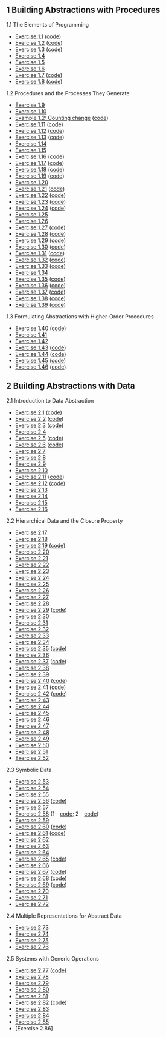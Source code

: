 ## 1 Building Abstractions with Procedures

1.1 The Elements of Programming

  * [Exercise 1.1](./Chapter%201/Exercise%201.01.md) ([code](../src/Chapter%201/Exercise%201.01.scm))
  * [Exercise 1.2](./Chapter%201/Exercise%201.02.md) ([code](../src/Chapter%201/Exercise%201.02.scm))
  * [Exercise 1.3](./Chapter%201/Exercise%201.03.md) ([code](../src/Chapter%201/Exercise%201.03.scm))
  * [Exercise 1.4](./Chapter%201/Exercise%201.04.md)
  * [Exercise 1.5](./Chapter%201/Exercise%201.05.md)
  * [Exercise 1.6](./Chapter%201/Exercise%201.06.md)
  * [Exercise 1.7](./Chapter%201/Exercise%201.07.md) ([code](../src/Chapter%201/Exercise%201.07.scm))
  * [Exercise 1.8](./Chapter%201/Exercise%201.08.md) ([code](../src/Chapter%201/Exercise%201.08.scm))

1.2 Procedures and the Processes They Generate

  * [Exercise 1.9](./Chapter%201/Exercise%201.09.md)
  * [Exercise 1.10](./Chapter%201/Exercise%201.10.md)
  * [Example 1.2: Counting change](./Chapter%201/Example%201.2:%20Counting%20change.md) ([code](../src/Chapter%201/Example%201.2:%20Counting%20change.scm))
  * [Exercise 1.11](./Chapter%201/Exercise%201.11.md) ([code](../src/Chapter%201/Exercise%201.11.scm))
  * [Exercise 1.12](./Chapter%201/Exercise%201.12.md) ([code](../src/Chapter%201/Exercise%201.12.scm))
  * [Exercise 1.13](./Chapter%201/Exercise%201.13.md) ([code](../src/Chapter%201/Exercise%201.13.scm))
  * [Exercise 1.14](./Chapter%201/Exercise%201.14.md)
  * [Exercise 1.15](./Chapter%201/Exercise%201.15.md)
  * [Exercise 1.16](./Chapter%201/Exercise%201.16.md) ([code](../src/Chapter%201/Exercise%201.16.scm))
  * [Exercise 1.17](./Chapter%201/Exercise%201.17.md) ([code](../src/Chapter%201/Exercise%201.17.scm))
  * [Exercise 1.18](./Chapter%201/Exercise%201.18.md) ([code](../src/Chapter%201/Exercise%201.18.scm))
  * [Exercise 1.19](./Chapter%201/Exercise%201.19.md) ([code](../src/Chapter%201/Exercise%201.19.scm))
  * [Exercise 1.20](./Chapter%201/Exercise%201.20.md)
  * [Exercise 1.21](./Chapter%201/Exercise%201.21.md) ([code](../src/Chapter%201/Exercise%201.21.scm))
  * [Exercise 1.22](./Chapter%201/Exercise%201.22.md) ([code](../src/Chapter%201/Exercise%201.22.scm))
  * [Exercise 1.23](./Chapter%201/Exercise%201.23.md) ([code](../src/Chapter%201/Exercise%201.23.scm))
  * [Exercise 1.24](./Chapter%201/Exercise%201.24.md) ([code](../src/Chapter%201/Exercise%201.24.scm))
  * [Exercise 1.25](./Chapter%201/Exercise%201.25.md)
  * [Exercise 1.26](./Chapter%201/Exercise%201.26.md)
  * [Exercise 1.27](./Chapter%201/Exercise%201.27.md) ([code](../src/Chapter%201/Exercise%201.27.scm))
  * [Exercise 1.28](./Chapter%201/Exercise%201.28.md) ([code](../src/Chapter%201/Exercise%201.28.scm))
  * [Exercise 1.29](./Chapter%201/Exercise%201.29.md) ([code](../src/Chapter%201/Exercise%201.29.scm))
  * [Exercise 1.30](./Chapter%201/Exercise%201.30.md) ([code](../src/Chapter%201/Exercise%201.30.scm))
  * [Exercise 1.31](./Chapter%201/Exercise%201.31.md) ([code](../src/Chapter%201/Exercise%201.31.scm))
  * [Exercise 1.32](./Chapter%201/Exercise%201.32.md) ([code](../src/Chapter%201/Exercise%201.32.scm))
  * [Exercise 1.33](./Chapter%201/Exercise%201.33.md) ([code](../src/Chapter%201/Exercise%201.33.scm))
  * [Exercise 1.34](./Chapter%201/Exercise%201.34.md)
  * [Exercise 1.35](./Chapter%201/Exercise%201.35.md) ([code](../src/Chapter%201/Exercise%201.35.scm))
  * [Exercise 1.36](./Chapter%201/Exercise%201.36.md) ([code](../src/Chapter%201/Exercise%201.36.scm))
  * [Exercise 1.37](./Chapter%201/Exercise%201.37.md) ([code](../src/Chapter%201/Exercise%201.37.scm))
  * [Exercise 1.38](./Chapter%201/Exercise%201.38.md) ([code](../src/Chapter%201/Exercise%201.38.scm))
  * [Exercise 1.39](./Chapter%201/Exercise%201.39.md) ([code](../src/Chapter%201/Exercise%201.39.scm))

1.3 Formulating Abstractions with Higher-Order Procedures

  * [Exercise 1.40](./Chapter%201/Exercise%201.40.md) ([code](../src/Chapter%201/Exercise%201.40.scm))
  * [Exercise 1.41](./Chapter%201/Exercise%201.41.md)
  * [Exercise 1.42](./Chapter%201/Exercise%201.42.md)
  * [Exercise 1.43](./Chapter%201/Exercise%201.43.md) ([code](../src/Chapter%201/Exercise%201.43.scm))
  * [Exercise 1.44](./Chapter%201/Exercise%201.44.md) ([code](../src/Chapter%201/Exercise%201.44.scm))
  * [Exercise 1.45](./Chapter%201/Exercise%201.45.md) ([code](../src/Chapter%201/Exercise%201.45.scm))
  * [Exercise 1.46](./Chapter%201/Exercise%201.46.md) ([code](../src/Chapter%201/Exercise%201.46.scm))

## 2 Building Abstractions with Data

2.1 Introduction to Data Abstraction

  * [Exercise 2.1](./Chapter%202/Exercise%202.01.md) ([code](../src/Chapter%202/Exercise%202.01.scm))
  * [Exercise 2.2](./Chapter%202/Exercise%202.02.md) ([code](../src/Chapter%202/Exercise%202.02.scm))
  * [Exercise 2.3](./Chapter%202/Exercise%202.03.md) ([code](../src/Chapter%202/Exercise%202.03.scm))
  * [Exercise 2.4](./Chapter%202/Exercise%202.04.md)
  * [Exercise 2.5](./Chapter%202/Exercise%202.05.md) ([code](../src/Chapter%202/Exercise%202.05.scm))
  * [Exercise 2.6](./Chapter%202/Exercise%202.06.md) ([code](../src/Chapter%202/Exercise%202.06.scm))
  * [Exercise 2.7](./Chapter%202/Exercise%202.07.md)
  * [Exercise 2.8](./Chapter%202/Exercise%202.08.md)
  * [Exercise 2.9](./Chapter%202/Exercise%202.09.md)
  * [Exercise 2.10](./Chapter%202/Exercise%202.10.md)
  * [Exercise 2.11](./Chapter%202/Exercise%202.11.md) ([code](../src/Chapter%202/Exercise%202.11.scm))
  * [Exercise 2.12](./Chapter%202/Exercise%202.12.md) ([code](../src/Chapter%202/Exercise%202.12.scm))
  * [Exercise 2.13](./Chapter%202/Exercise%202.13.md)
  * [Exercise 2.14](./Chapter%202/Exercise%202.14.md)
  * [Exercise 2.15](./Chapter%202/Exercise%202.15.md)
  * [Exercise 2.16](./Chapter%202/Exercise%202.16.md)

2.2  Hierarchical Data and the Closure Property

  * [Exercise 2.17](./Chapter%202/Exercise%202.17.md)
  * [Exercise 2.18](./Chapter%202/Exercise%202.18.md)
  * [Exercise 2.19](./Chapter%202/Exercise%202.19.md) ([code](../src/Chapter%202/Exercise%202.19.scm))
  * [Exercise 2.20](./Chapter%202/Exercise%202.20.md)
  * [Exercise 2.21](./Chapter%202/Exercise%202.21.md)
  * [Exercise 2.22](./Chapter%202/Exercise%202.22.md)
  * [Exercise 2.23](./Chapter%202/Exercise%202.23.md)
  * [Exercise 2.24](./Chapter%202/Exercise%202.24.md)
  * [Exercise 2.25](./Chapter%202/Exercise%202.25.md)
  * [Exercise 2.26](./Chapter%202/Exercise%202.26.md)
  * [Exercise 2.27](./Chapter%202/Exercise%202.27.md)
  * [Exercise 2.28](./Chapter%202/Exercise%202.28.md)
  * [Exercise 2.29](./Chapter%202/Exercise%202.29.md) ([code](../src/Chapter%202/Exercise%202.29.scm))
  * [Exercise 2.30](./Chapter%202/Exercise%202.30.md)
  * [Exercise 2.31](./Chapter%202/Exercise%202.31.md)
  * [Exercise 2.32](./Chapter%202/Exercise%202.32.md)
  * [Exercise 2.33](./Chapter%202/Exercise%202.33.md)
  * [Exercise 2.34](./Chapter%202/Exercise%202.34.md)
  * [Exercise 2.35](./Chapter%202/Exercise%202.35.md) ([code](../src/Chapter%202/Exercise%202.35.scm))
  * [Exercise 2.36](./Chapter%202/Exercise%202.36.md)
  * [Exercise 2.37](./Chapter%202/Exercise%202.37.md) ([code](../src/Chapter%202/Exercise%202.37.scm))
  * [Exercise 2.38](./Chapter%202/Exercise%202.38.md)
  * [Exercise 2.39](./Chapter%202/Exercise%202.39.md)
  * [Exercise 2.40](./Chapter%202/Exercise%202.40.md) ([code](../src/Chapter%202/Exercise%202.40.scm))
  * [Exercise 2.41](./Chapter%202/Exercise%202.41.md) ([code](../src/Chapter%202/Exercise%202.41.scm))
  * [Exercise 2.42](./Chapter%202/Exercise%202.42.md) ([code](../src/Chapter%202/Exercise%202.42.scm))
  * [Exercise 2.43](./Chapter%202/Exercise%202.43.md)
  * [Exercise 2.44](./Chapter%202/Exercise%202.44.md)
  * [Exercise 2.45](./Chapter%202/Exercise%202.45.md)
  * [Exercise 2.46](./Chapter%202/Exercise%202.46.md)
  * [Exercise 2.47](./Chapter%202/Exercise%202.47.md)
  * [Exercise 2.48](./Chapter%202/Exercise%202.48.md)
  * [Exercise 2.49](./Chapter%202/Exercise%202.49.md)
  * [Exercise 2.50](./Chapter%202/Exercise%202.50.md)
  * [Exercise 2.51](./Chapter%202/Exercise%202.51.md)
  * [Exercise 2.52](./Chapter%202/Exercise%202.52.md)

2.3  Symbolic Data

  * [Exercise 2.53](./Chapter%202/Exercise%202.53.md)
  * [Exercise 2.54](./Chapter%202/Exercise%202.54.md)
  * [Exercise 2.55](./Chapter%202/Exercise%202.55.md)
  * [Exercise 2.56](./Chapter%202/Exercise%202.56.md) ([code](../src/Chapter%202/Exercise%202.56.scm))
  * [Exercise 2.57](./Chapter%202/Exercise%202.57.md)
  * [Exercise 2.58](./Chapter%202/Exercise%202.58.md) (1 - [code](../src/Chapter%202/Exercise%202.58.1.scm); 2 - [code](../src/Chapter%202/Exercise%202.58.2.scm))
  * [Exercise 2.59](./Chapter%202/Exercise%202.59.md)
  * [Exercise 2.60](./Chapter%202/Exercise%202.60.md) ([code](../src/Chapter%202/Exercise%202.60.scm))
  * [Exercise 2.61](./Chapter%202/Exercise%202.61.md) ([code](../src/Chapter%202/Exercise%202.61.scm))
  * [Exercise 2.62](./Chapter%202/Exercise%202.62.md)
  * [Exercise 2.63](./Chapter%202/Exercise%202.63.md)
  * [Exercise 2.64](./Chapter%202/Exercise%202.64.md)
  * [Exercise 2.65](./Chapter%202/Exercise%202.65.md) ([code](../src/Chapter%202/Exercise%202.65.scm))
  * [Exercise 2.66](./Chapter%202/Exercise%202.66.md)
  * [Exercise 2.67](./Chapter%202/Exercise%202.67.md) ([code](../src/Chapter%202/Exercise%202.67.scm))
  * [Exercise 2.68](./Chapter%202/Exercise%202.68.md) ([code](../src/Chapter%202/Exercise%202.68.scm))
  * [Exercise 2.69](./Chapter%202/Exercise%202.69.md) ([code](../src/Chapter%202/Exercise%202.69.scm))
  * [Exercise 2.70](./Chapter%202/Exercise%202.70.md)
  * [Exercise 2.71](./Chapter%202/Exercise%202.71.md)
  * [Exercise 2.72](./Chapter%202/Exercise%202.72.md)

2.4 Multiple Representations for Abstract Data

  * [Exercise 2.73](./Chapter%202/Exercise%202.73.md)
  * [Exercise 2.74](./Chapter%202/Exercise%202.74.md)
  * [Exercise 2.75](./Chapter%202/Exercise%202.75.md)
  * [Exercise 2.76](./Chapter%202/Exercise%202.76.md)

2.5  Systems with Generic Operations

  * [Exercise 2.77](./Chapter%202/Exercise%202.77.md) ([code](../src/Chapter%202/Exercise%202.77.scm))
  * [Exercise 2.78](./Chapter%202/Exercise%202.78.md)
  * [Exercise 2.79](./Chapter%202/Exercise%202.79.md)
  * [Exercise 2.80](./Chapter%202/Exercise%202.80.md)
  * [Exercise 2.81](./Chapter%202/Exercise%202.81.md)
  * [Exercise 2.82](./Chapter%202/Exercise%202.82.md) ([code](../src/Chapter%202/Exercise%202.82.scm))
  * [Exercise 2.83](./Chapter%202/Exercise%202.83.md)
  * [Exercise 2.84](./Chapter%202/Exercise%202.84.md)
  * [Exercise 2.85](./Chapter%202/Exercise%202.85.md)
  * [Exercise 2.86]

